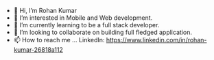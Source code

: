 - 👋 Hi, I’m Rohan Kumar
- 👀 I’m interested in Mobile and Web development.
- 🌱 I’m currently learning to be a full stack developer.
- 💞️ I’m looking to collaborate on building full fledged application.
- 📫 How to reach me ...
LinkedIn: https://www.linkedin.com/in/rohan-kumar-26818a112
<!---
rohanrathor84/rohanrathor84 is a ✨ special ✨ repository because its `README.md` (this file) appears on your GitHub profile.
You can click the Preview link to take a look at your changes.
--->
